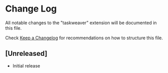 # Change Log

All notable changes to the "taskweaver" extension will be documented in this file.

Check [Keep a Changelog](http://keepachangelog.com/) for recommendations on how to structure this file.

## [Unreleased]

- Initial release